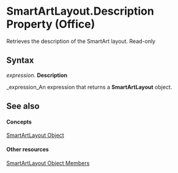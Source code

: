 
# SmartArtLayout.Description Property (Office)

Retrieves the description of the SmartArt layout. Read-only


## Syntax

 _expression_. **Description**

 _expression_An expression that returns a  **SmartArtLayout** object.


## See also


#### Concepts


 [SmartArtLayout Object](f8d9db83-86f7-4830-096d-5d15368ab6b1.md)
#### Other resources


 [SmartArtLayout Object Members](addb351f-b586-c4a1-e3d2-ad170e0ed750.md)
